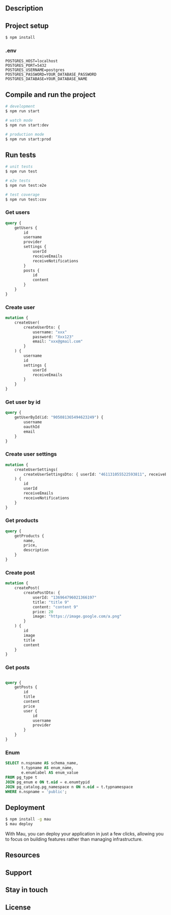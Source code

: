## Description

[//]: # ([Nest]&#40;https://github.com/nestjs/nest&#41; framework TypeScript starter repository.)

## Project setup

```bash
$ npm install
```

### .env

```text
POSTGRES_HOST=localhost
POSTGRES_PORT=5432
POSTGRES_USERNAME=postgres
POSTGRES_PASSWORD=YOUR_DATABASE_PASSWORD
POSTGRES_DATABASE=YOUR_DATABASE_NAME
```

## Compile and run the project

```bash
# development
$ npm run start

# watch mode
$ npm run start:dev

# production mode
$ npm run start:prod
```

## Run tests

```bash
# unit tests
$ npm run test

# e2e tests
$ npm run test:e2e

# test coverage
$ npm run test:cov
```

### Get users

```graphql
query {
    getUsers {
        id
        username
        provider
        settings {
            userId
            receiveEmails
            receiveNotifications
        }
        posts {
            id
            content
        }
    }
}
```

### Create user

```graphql
mutation {
    createUser(
        createUserDto: {
            username: "xxx"
            password: "Xxx123"
            email: "xxx@gmail.com"
        }
    ) {
        username
        id
        settings {
            userId
            receiveEmails
        }
    }
}

```

### Get user by id

```graphql
query {
    getUserById(id: "905081365494623249") {
        username
        oauthId
        email
    }
}
```

### Create user settings

```graphql
mutation {
    createUserSettings(
        createUserSettingsDto: { userId: "461131055522593811", receiveEmails: true }
    ) {
        id
        userId
        receiveEmails
        receiveNotifications
    }
}
```

### Get products

```graphql
query {
    getProducts {
        name,
        price,
        description
    }
}
```

### Create post

```graphql
mutation {
    createPost(
        createPostDto: {
            userId: "136964796021366197"
            title: "title 9"
            content: "content 9"
            price: 20
            image: "https://image.google.com/a.png"
        }
    ) {
        id
        image
        title
        content
    }
}
```

### Get posts

```graphql

query {
    getPosts {
        id
        title
        content
        price
        user {
            id
            username
            provider
        }
    }
}

```


### Enum
```sql
SELECT n.nspname AS schema_name,
       t.typname AS enum_name,
       e.enumlabel AS enum_value
FROM pg_type t
JOIN pg_enum e ON t.oid = e.enumtypid
JOIN pg_catalog.pg_namespace n ON n.oid = t.typnamespace
WHERE n.nspname = 'public';
```

## Deployment

```bash
$ npm install -g mau
$ mau deploy
```

With Mau, you can deploy your application in just a few clicks, allowing you to focus on building features rather than
managing infrastructure.

## Resources

## Support

## Stay in touch

## License

